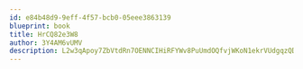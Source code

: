 ```yaml
---
id: e84b48d9-9eff-4f57-bcb0-05eee3863139
blueprint: book
title: HrCQ82e3W8
author: 3Y4AM6vUMV
description: L2w3qApoy7ZbVtdRn7OENNCIHiRFYWv8PuUmdOQfvjWKoN1ekrVUdgqzQD70G124UYu8dCK6SDTWjwa9chbD88ypLTvb5PAugdOJ
---
```

